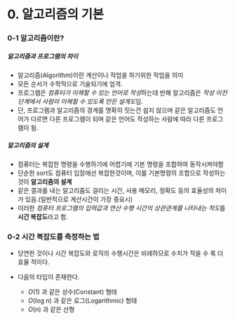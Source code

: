 # 0. 알고리즘의 기본

### 0-1 알고리즘이란?

##### 알고리즘과 프로그램의 차이

- 알고리즘(Algorithm)이란 계산이나 작업을 하기위한 작업을 의미
- 모든 순서가 수학적으로 기술되기에 엄격.
- 프로그램은 *컴퓨터가 이해할 수 있는 언어로 작성*하는데 반해 알고리즘은 *작성 이전 단계에서 사람이 이해할 수 있도록 만든 설계도*임.
- 단, 프로그램과 알고리즘의 경계를 명확히 짓는건 쉽지 않으며 같은 알고리즘도 언어가 다르면 다른 프로그램이 되며 같은 언어도 작성하는 사람에 따라
다른 프로그램이 됨.

##### 알고리즘의 설계

- 컴퓨터는 복잡한 명령을 수행하기에 어렵기에 기본 명령을 조합하여 동작시켜야함
- 단순한 sort도 컴퓨터 입장에선 복잡한것이며, 이를 기본명령의 조합으로 작성하는 것이 **알고리즘의 설계**
- 같은 결과를 내는 알고리즘도 걸리는 시간, 사용 메모리, 정확도 등의 효율성의 차이가 있음.(일반적으로 계산시간이 가장 중요시)
- 이러한 *컴퓨터 프로그램의 입력값과 연산 수행 시간의 상관관계를 나타내는 척도*를 **시간 복잡도**라고 함.

### 0-2 시간 복잡도를 측정하는 법 

- 당연한 것이나 시간 복잡도와 로직의 수행시간은 비례하므로 수치가 작을 수 록 더 효율 적이다.
- 다음의 타입이 존재한다.
  
  + _O_(1) 과 같은 상수(Constant) 형태
  + _O_(log n) 과 같은 로그(Logarithmic) 형태
  + _O_(n) 과 같은 선형
